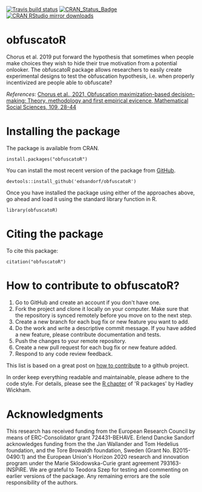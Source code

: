 <!-- badges: start -->
[![Travis build status](https://travis-ci.org/edsandorf/obfuscatoR.svg?branch=master)](https://travis-ci.org/edsandorf/obfuscatoR)
[![CRAN_Status_Badge](http://www.r-pkg.org/badges/version-last-release/obfuscatoR)](https://cran.r-project.org/package=obfuscatoR)
[![CRAN RStudio mirror downloads](http://cranlogs.r-pkg.org/badges/obfuscatoR)](http://www.r-pkg.org/pkg/obfuscatoR)
<!-- badges: end -->

# obfuscatoR
Chorus et al. 2019 put forward the hypothesis that sometimes when people make choices they wish to hide their true motivation from a potential onlooker. The obfuscatoR package allows researchers to easily create experimental designs to test the obfuscation hypothesis, i.e. when properly incentivized are people able to obfuscate?

*References*: [Chorus et al., 2021, Obfuscation maximization-based decision-making: Theory, methodology and first empirical evicence, Mathematical Social Sciences, 109, 28-44](https://www.sciencedirect.com/science/article/pii/S0165489620300913)


# Installing the package

The package is available from CRAN.

```
install.packages("obfuscatoR")
```

You can install the most recent version of the package from [GitHub](https://github.com/edsandorf/obfuscatoR). 

```
devtools::install_github('edsandorf/obfuscatoR')
```

Once you have installed the package using either of the approaches above, go ahead and load it using the standard library function in R. 

```
library(obfuscatoR)
```

# Citing the package
To cite this package: 

```
citation("obfuscatoR")
```

# How to contribute to obfuscatoR?
1. Go to GitHub and create an account if you don't have one.
2. Fork the project and clone it locally on your computer. Make sure that the repository is synced remotely before you move on to the next step.
3. Create a new branch for each bug fix or new feature you want to add.
4. Do the work and write a descriptive commit message. If you have added a new feature, please contribute documentation and tests. 
5. Push the changes to your remote repository.
6. Create a new pull request for each bug fix or new feature added.
7. Respond to any code review feedback.


This list is based on a great post on [how to contribute](https://akrabat.com/the-beginners-guide-to-contributing-to-a-github-project/) to a github project. 

In order keep everything readable and maintainable, please adhere to the code style. For details, please see the [R chapter](http://r-pkgs.had.co.nz/r.html) of 'R packages' by Hadley Wickham.

# Acknowledgments
This research has received funding from the European Research Council by means of ERC-Consolidator grant 724431-BEHAVE. Erlend Dancke Sandorf acknowledges funding from the the Jan Wallander and Tom Hedelius foundation, and the Tore Browaldh foundation, Sweden (Grant No. B2015-0490:1) and the European Union's Horizon 2020 research and innovation program under the Marie Sklodowska-Curie grant agreement 793163-INSPiRE. We are grateful to Teodora Szep for testing and commenting on earlier versions of the package. Any remaining errors are the sole responsibility of the authors. 

